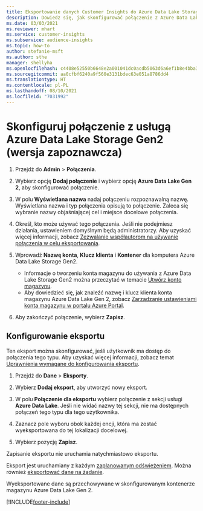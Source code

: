 ```yaml
---
title: Eksportowanie danych Customer Insights do Azure Data Lake Storage Gen2
description: Dowiedz się, jak skonfigurować połączenie z Azure Data Lake Storage Gen2.
ms.date: 03/03/2021
ms.reviewer: mhart
ms.service: customer-insights
ms.subservice: audience-insights
ms.topic: how-to
author: stefanie-msft
ms.author: sthe
manager: shellyha
ms.openlocfilehash: c4408e52550b6648e2a001041dc0acdb5063d6a6ef1b8e4bba3321bf25fefcfc
ms.sourcegitcommit: aa0cfbf6240a9f560e3131bdec63e051a8786dd4
ms.translationtype: HT
ms.contentlocale: pl-PL
ms.lasthandoff: 08/10/2021
ms.locfileid: "7031992"
---
```

# <a name="set-up-the-connection-to-azure-data-lake-storage-gen2-preview"></a>Skonfiguruj połączenie z usługą Azure Data Lake Storage Gen2 (wersja zapoznawcza)

1. Przejdź do **Admin** > **Połączenia**.

1. Wybierz opcję **Dodaj połączenie** i wybierz opcję **Azure Data Lake Gen 2**, aby skonfigurować połączenie.

1. W polu **Wyświetlana nazwa** nadaj połączeniu rozpoznawalną nazwę. Wyświetlana nazwa i typ połączenia opisują to połączenie. Zaleca się wybranie nazwy objaśniającej cel i miejsce docelowe połączenia.

1. Określ, kto może używać tego połączenia. Jeśli nie podejmiesz działania, ustawieniem domyślnym będą administratorzy. Aby uzyskać więcej informacji, zobacz [Zezwalanie współautorom na używanie połączenia w celu eksportowania](connections.md#allow-contributors-to-use-a-connection-for-exports).

1. Wprowadź **Nazwę konta**, **Klucz klienta** i **Kontener** dla komputera Azure Data Lake Storage Gen2.
    - Informacje o tworzeniu konta magazynu do używania z Azure Data Lake Storage Gen2 można przeczytać w temacie [Utwórz konto magazynu](/azure/storage/blobs/create-data-lake-storage-account). 
    - Aby dowiedzieć się, jak znaleźć nazwę i klucz klienta konta magazynu Azure Data Lake Gen 2, zobacz [Zarządzanie ustawieniami konta magazynu w portalu Azure Portal](/azure/storage/common/storage-account-manage).

1. Aby zakończyć połączenie, wybierz **Zapisz**. 

## <a name="configure-an-export"></a>Konfigurowanie eksportu

Ten eksport można skonfigurować, jeśli użytkownik ma dostęp do połączenia tego typu. Aby uzyskać więcej informacji, zobacz temat [Uprawnienia wymagane do konfigurowania eksportu](export-destinations.md#set-up-a-new-export).

1. Przejdź do **Dane** > **Eksporty**.

1. Wybierz **Dodaj eksport**, aby utworzyć nowy eksport.

1. W polu **Połączenie dla eksportu** wybierz połączenie z sekcji usługi **Azure Data Lake**. Jeśli nie widać nazwy tej sekcji, nie ma dostępnych połączeń tego typu dla tego użytkownika.

1. Zaznacz pole wyboru obok każdej encji, która ma zostać wyeksportowana do tej lokalizacji docelowej.

1. Wybierz pozycję **Zapisz**.

Zapisanie eksportu nie uruchamia natychmiastowo eksportu.

Eksport jest uruchamiany z każdym [zaplanowanym odświeżeniem](system.md#schedule-tab). Można również [eksportować dane na żądanie](export-destinations.md#run-exports-on-demand). 

Wyeksportowane dane są przechowywane w skonfigurowanym kontenerze magazynu Azure Data Lake Gen 2. 

[!INCLUDE[footer-include](../includes/footer-banner.md)]
